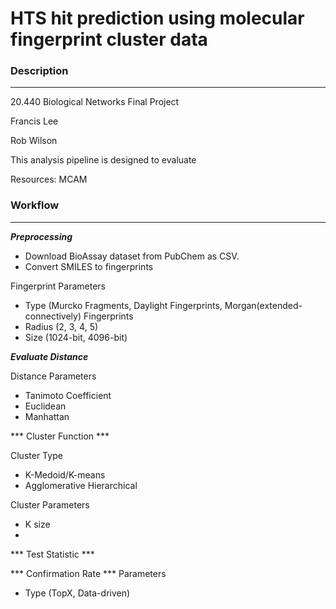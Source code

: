 # HTS hit prediction using molecular fingerprint cluster data #

### Description
---
20.440 Biological Networks Final Project

Francis Lee

Rob Wilson

This analysis pipeline is designed to evaluate 

Resources:
MCAM

### Workflow
---
***Preprocessing***

- Download BioAssay dataset from PubChem as CSV.
- Convert SMILES to fingerprints

Fingerprint Parameters
- Type (Murcko Fragments, Daylight Fingerprints, Morgan(extended-connectively) Fingerprints
- Radius (2, 3, 4, 5)
- Size (1024-bit, 4096-bit)

***Evaluate Distance***

Distance Parameters
- Tanimoto Coefficient
- Euclidean
- Manhattan

*** Cluster Function ***

Cluster Type
- K-Medoid/K-means
- Agglomerative Hierarchical

Cluster Parameters
- K size
- 

*** Test Statistic ***

*** Confirmation Rate ***
Parameters
- Type (TopX, Data-driven)

